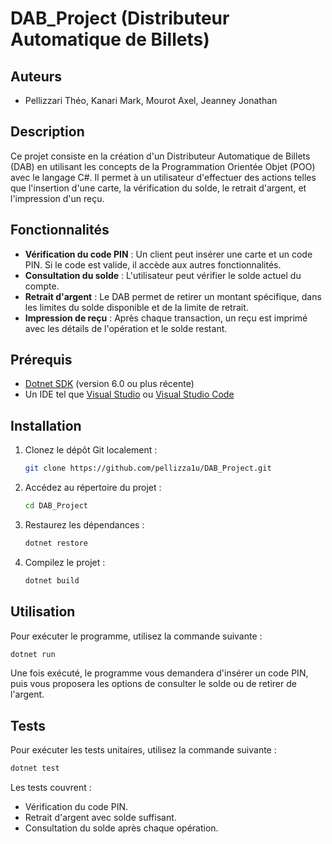 # DAB_Project (Distributeur Automatique de Billets)

## Auteurs

- Pellizzari Théo, Kanari Mark, Mourot Axel, Jeanney Jonathan

## Description
Ce projet consiste en la création d'un Distributeur Automatique de Billets (DAB) en utilisant les concepts de la Programmation Orientée Objet (POO) avec le langage C#. Il permet à un utilisateur d'effectuer des actions telles que l'insertion d'une carte, la vérification du solde, le retrait d'argent, et l'impression d'un reçu.

## Fonctionnalités

- **Vérification du code PIN** : Un client peut insérer une carte et un code PIN. Si le code est valide, il accède aux autres fonctionnalités.
- **Consultation du solde** : L'utilisateur peut vérifier le solde actuel du compte.
- **Retrait d'argent** : Le DAB permet de retirer un montant spécifique, dans les limites du solde disponible et de la limite de retrait.
- **Impression de reçu** : Après chaque transaction, un reçu est imprimé avec les détails de l'opération et le solde restant.

## Prérequis

- [Dotnet SDK](https://dotnet.microsoft.com/download) (version 6.0 ou plus récente)
- Un IDE tel que [Visual Studio](https://visualstudio.microsoft.com/) ou [Visual Studio Code](https://code.visualstudio.com/)

## Installation

1. Clonez le dépôt Git localement :
   ```bash
   git clone https://github.com/pellizza1u/DAB_Project.git
   ```

2. Accédez au répertoire du projet :
   ```bash
   cd DAB_Project
   ```

3. Restaurez les dépendances :
   ```bash
   dotnet restore
   ```

4. Compilez le projet :
   ```bash
   dotnet build
   ```

## Utilisation

Pour exécuter le programme, utilisez la commande suivante :
```bash
dotnet run
```

Une fois exécuté, le programme vous demandera d'insérer un code PIN, puis vous proposera les options de consulter le solde ou de retirer de l'argent.

## Tests

Pour exécuter les tests unitaires, utilisez la commande suivante :
```bash
dotnet test
```

Les tests couvrent :
- Vérification du code PIN.
- Retrait d'argent avec solde suffisant.
- Consultation du solde après chaque opération.
